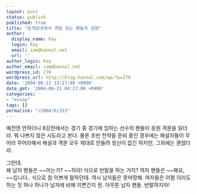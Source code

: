 ```yaml
---
layout: post
status: publish
published: true
title: "온게임넷에서 격문 읽는 팬들의 성향"
author:
  display_name: Kay
  login: Kay
  email: iam@hannal.net
  url: ''
author_login: Kay
author_email: iam@hannal.net
wordpress_id: 278
wordpress_url: http://blog.hannal.com/wp/?p=278
date: '2004-06-21 13:27:00 +0900'
date_gmt: '2004-06-21 04:27:00 +0900'
categories:
- "essay"
tags: []
permalink: "/2004/6/333"
---
```

<p>예전엔 안하더니 8강전에서는 경기 중 경기에 임하는 선수의 팬들이 응원 격문을 읽더라. 뭐 나쁘지 않은 시도라고 본다. 물론 초반 전략을 준비 중인 경우에는 해설자들이 무어라 무어라해서 해설과 격문 모두 제대로 안들려 정신이 없긴 하지만, 그외에는 괜찮더라.</p>
<p>그런데.<br />
왜 남자 팬들은 ~~아는가? ~~하라! 식으로 반말을 하는 거지? 여자 팬들은 ~~해요, ~~입니다.. 식으로 참 이쁘게 말하던데. 역시 남자들은 못마땅해. 여자들은 어쩜 이리도 하는 짓 하나 하나가 남자에 비해 이쁜건지 원. 아무튼 남자 팬들. 반말하지마!</p>
